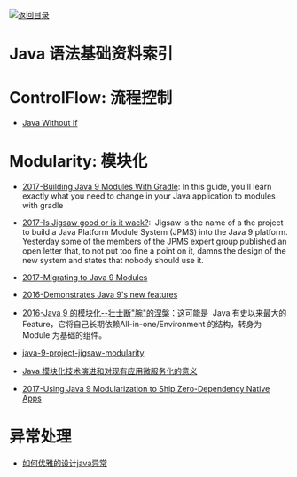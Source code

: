 [![返回目录](https://user-images.githubusercontent.com/5803001/38079637-ff0abcf0-3371-11e8-9b76-ad651620afc7.jpg)](https://github.com/wxyyxc1992/Awesome-Links) 
 
 
 
 
 


# Java 语法基础资料索引

# ControlFlow: 流程控制

- [Java Without If](http://ashtonkemerling.com/blog/2017/01/26/java-without-if/)

# Modularity: 模块化

- [2017-Building Java 9 Modules With Gradle](https://guides.gradle.org/building-java-9-modules/): In this guide, you’ll learn exactly what you need to change in your Java application to modules with gradle


- [2017-Is Jigsaw good or is it wack?](https://blog.plan99.net/is-jigsaw-good-or-is-it-wack-ec634d36dd6f):  Jigsaw is the name of a the project to build a Java Platform Module System (JPMS) into the Java 9 platform. Yesterday some of the members of the JPMS expert group published an open letter that, to not put too fine a point on it, damns the design of the new system and states that nobody should use it.

- [2017-Migrating to Java 9 Modules](https://parg.co/b4e)

- [2016-Demonstrates Java 9's new features](https://github.com/CodeFX-org/demo-java-9)

- [2016-Java 9 的模块化--壮士断"腕"的涅槃](http://6me.us/OPe)：这可能是  Java 有史以来最大的 Feature，它将自己长期依赖All-in-one/Environment 的结构，转身为 Module 为基础的组件。

- [java-9-project-jigsaw-modularity](https://medium.com/@annimon119/java-9-project-jigsaw-modularity-679fa88f7f2#.3z50mk2pv)

- [Java 模块化技术演进和对现有应用微服务化的意义](http://mp.weixin.qq.com/s?__biz=MzA5Nzc4OTA1Mw==&mid=2659598755&idx=1&sn=6c3247a42105fb290ccfc3ee02530b46&chksm=8be994b1bc9e1da7d922e1d98d7e6afda019a5fa74fd9beebc11406fd94e7dd628d841b45f2f&mpshare=1&scene=23&srcid=1225TdKqbBRjlcOij7NR9JQc#rd)


- [2017-Using Java 9 Modularization to Ship Zero-Dependency Native Apps](https://steveperkins.com/using-java-9-modularization-to-ship-zero-dependency-native-apps/)

# 异常处理

- [如何优雅的设计java异常](http://lrwinx.github.io/2016/04/28/%E5%A6%82%E4%BD%95%E4%BC%98%E9%9B%85%E7%9A%84%E8%AE%BE%E8%AE%A1java%E5%BC%82%E5%B8%B8/)